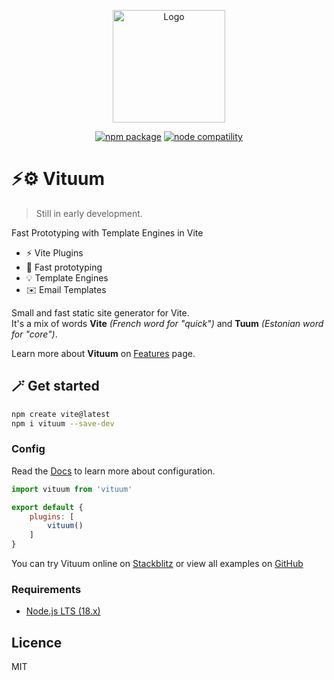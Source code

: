 <p align="center">
  <a href="https://vituum.dev/" target="_blank" rel="noopener noreferrer">
    <img width="180" src="https://avatars.githubusercontent.com/u/109584961" alt="Logo">
  </a>
</p>
<p align="center">
  <a href="https://npmjs.com/package/vituum"><img src="https://img.shields.io/npm/v/vituum.svg" alt="npm package"></a>
  <a href="https://nodejs.org/en/about/releases/"><img src="https://img.shields.io/node/v/vituum.svg" alt="node compatility"></a>
</p>

# ⚡⚙️ Vituum

> Still in early development.

Fast Prototyping with Template Engines in Vite

- ⚡ Vite Plugins
- 🚀️ Fast prototyping
- 💡 Template Engines
- ✉️ Email Templates

Small and fast static site generator for Vite.<br>
It's a mix of words **Vite** _(French word for "quick")_ and **Tuum** _(Estonian word for "core")_.<br>

Learn more about **Vituum** on [Features](https://vituum.dev/guide/features.html) page.

## 🪄 Get started

```sh
npm create vite@latest
npm i vituum --save-dev
```

### Config

Read the [Docs](https://vituum.dev/config/) to learn more about configuration.

```js
import vituum from 'vituum'

export default {
    plugins: [
        vituum()
    ]
}
```

You can try Vituum online on [Stackblitz](https://vituum.dev/guide/#trying-vituum-online) or view all examples on [GitHub](https://github.com/vituum/vituum/tree/main/examples)

### Requirements

- [Node.js LTS (18.x)](https://nodejs.org/en/download/)

## Licence
MIT
